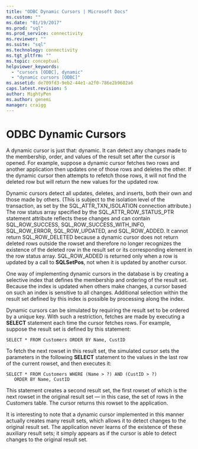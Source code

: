 ```yaml
---
title: "ODBC Dynamic Cursors | Microsoft Docs"
ms.custom: ""
ms.date: "01/19/2017"
ms.prod: "sql"
ms.prod_service: connectivity
ms.reviewer: ""
ms.suite: "sql"
ms.technology: connectivity
ms.tgt_pltfrm: ""
ms.topic: conceptual
helpviewer_keywords: 
  - "cursors [ODBC], dynamic"
  - "dynamic cursors [ODBC]"
ms.assetid: de709fd3-9eb2-44e1-a2f0-786e2b9602a6
caps.latest.revision: 5
author: MightyPen
ms.author: genemi
manager: craigg
---
```

# ODBC Dynamic Cursors
A dynamic cursor is just that: dynamic. It can detect any changes made to the membership, order, and values of the result set after the cursor is opened. For example, suppose a dynamic cursor fetches two rows and another application then updates one of those rows and deletes the other. If the dynamic cursor then attempts to refetch those rows, it will not find the deleted row but will return the new values for the updated row.  
  
 Dynamic cursors detect all updates, deletes, and inserts, both their own and those made by others. (This is subject to the isolation level of the transaction, as set by the SQL_ATTR_TXN_ISOLATION connection attribute.) The row status array specified by the SQL_ATTR_ROW_STATUS_PTR statement attribute reflects these changes and can contain SQL_ROW_SUCCESS, SQL_ROW_SUCCESS_WITH_INFO, SQL_ROW_ERROR, SQL_ROW_UPDATED, and SQL_ROW_ADDED. It cannot return SQL_ROW_DELETED because a dynamic cursor does not return deleted rows outside the rowset and therefore no longer recognizes the existence of the deleted row in the result set or its corresponding element in the row status array. SQL_ROW_ADDED is returned only when a row is updated by a call to **SQLSetPos**, not when it is updated by another cursor.  
  
 One way of implementing dynamic cursors in the database is by creating a selective index that defines the membership and ordering of the result set. Because the index is updated when others make changes, a cursor based on such an index is sensitive to all changes. Additional selection within the result set defined by this index is possible by processing along the index.  
  
 Dynamic cursors can be simulated by requiring the result set to be ordered by a unique key. With such a restriction, fetches are made by executing a **SELECT** statement each time the cursor fetches rows. For example, suppose the result set is defined by this statement:  
  
```  
SELECT * FROM Customers ORDER BY Name, CustID  
```  
  
 To fetch the next rowset in this result set, the simulated cursor sets the parameters in the following **SELECT** statement to the values in the last row of the current rowset, and then executes it:  
  
```  
SELECT * FROM Customers WHERE (Name > ?) AND (CustID > ?)  
   ORDER BY Name, CustID  
```  
  
 This statement creates a second result set, the first rowset of which is the next rowset in the original result set — in this case, the set of rows in the Customers table. The cursor returns this rowset to the application.  
  
 It is interesting to note that a dynamic cursor implemented in this manner actually creates many result sets, which allows it to detect changes to the original result set. The application never learns of the existence of these auxiliary result sets; it simply appears as if the cursor is able to detect changes to the original result set.
